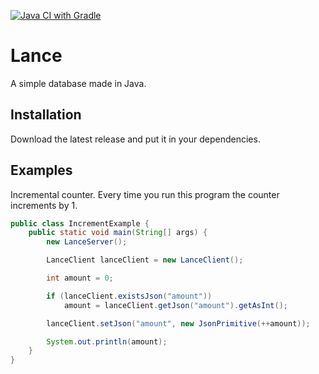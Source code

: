[![Java CI with Gradle](https://github.com/kiipy/Lance/actions/workflows/gradle.yml/badge.svg)](https://github.com/kiipy/Lance/actions/workflows/gradle.yml)

# Lance
A simple database made in Java.

## Installation
Download the latest release and put it in your dependencies.

## Examples
Incremental counter. Every time you run this program the counter increments by 1.
```java
public class IncrementExample {
	public static void main(String[] args) {
		new LanceServer();

		LanceClient lanceClient = new LanceClient();

		int amount = 0;

		if (lanceClient.existsJson("amount"))
			amount = lanceClient.getJson("amount").getAsInt();

		lanceClient.setJson("amount", new JsonPrimitive(++amount));

		System.out.println(amount);
	}
}
```

